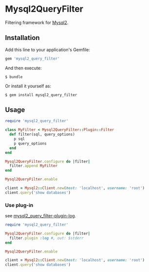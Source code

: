 # Mysql2QueryFilter

Filtering framework for [Mysql2](https://github.com/brianmario/mysql2).

## Installation

Add this line to your application's Gemfile:

```ruby
gem 'mysql2_query_filter'
```

And then execute:

    $ bundle

Or install it yourself as:

    $ gem install mysql2_query_filter

## Usage

```ruby
require 'mysql2_query_filter'

class MyFilter < Mysql2QueryFilter::Plugin::Filter
  def filter(sql, query_options)
    p sql
    p query_options
  end
end

Mysql2QueryFilter.configure do |filter|
  filter.append MyFilter
end

Mysql2QueryFilter.enable

client = Mysql2::Client.new(host: 'localhost', username: 'root')
client.query('show databases')
```

### Use plug-in

see [mysql2_query_filter-plugin-log](https://github.com/winebarrel/mysql2_query_filter-plugin-log).

```ruby
require 'mysql2_query_filter'

Mysql2QueryFilter.configure do |filter|
  filter.plugin :log #, out: $stderr
end

Mysql2QueryFilter.enable

client = Mysql2::Client.new(host: 'localhost', username: 'root')
client.query('show databases')
```
